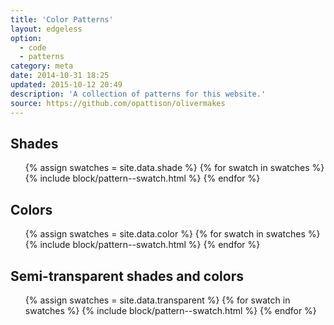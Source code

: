 ```yaml
---
title: 'Color Patterns'
layout: edgeless
option:
  - code
  - patterns
category: meta
date: 2014-10-31 18:25
updated: 2015-10-12 20:49
description: 'A collection of patterns for this website.'
source: https://github.com/opattison/olivermakes
---
```


## Shades

<ul class="grid grid--swatches no-bullets">
{% assign swatches = site.data.shade %}
{% for swatch in swatches %}
{% include block/pattern--swatch.html %}
{% endfor %}
</ul>

## Colors

<ul class="grid grid--swatches no-bullets">
{% assign swatches = site.data.color %}
{% for swatch in swatches %}
{% include block/pattern--swatch.html %}
{% endfor %}
</ul>

## Semi-transparent shades and colors

<ul class="grid grid--swatches no-bullets">
{% assign swatches = site.data.transparent %}
{% for swatch in swatches %}
{% include block/pattern--swatch.html %}
{% endfor %}
</ul>
